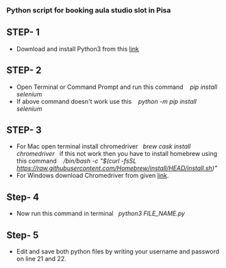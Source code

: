 ### Python script for booking aula studio slot in Pisa

## STEP- 1
 - Download and install Python3 from this [link](https://www.python.org/downloads/)
 
## STEP- 2
  - Open Terminal or Command Prompt and run this command  &nbsp;&nbsp; *pip install selenium*
  - If above command doesn't work use this &nbsp;&nbsp; *python -m pip install selenium*
  
## STEP- 3
   - For Mac open terminal install chromedriver &nbsp;&nbsp;*brew cask install chromedriver*&nbsp;&nbsp; if this not work then you have to install homebrew using this command &nbsp;&nbsp; */bin/bash -c "$(curl -fsSL https://raw.githubusercontent.com/Homebrew/install/HEAD/install.sh)"*
   - For Windows download Chromedriver from given [link](https://chromedriver.chromium.org/downloads).
   
   
## Step- 4
  - Now run this command in terminal &nbsp;&nbsp;*python3 FILE_NAME.py*
  
## Step- 5
  - Edit and save both python files by writing your username and password on line 21 and 22.
